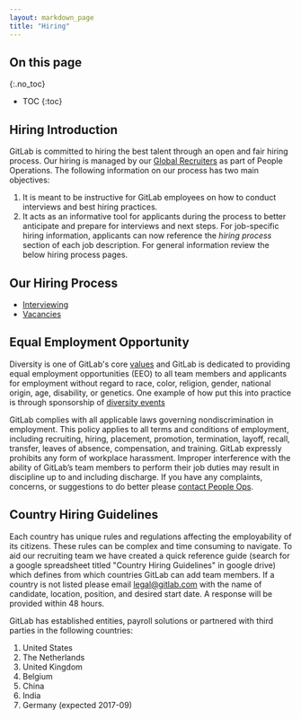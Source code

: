 ```yaml
---
layout: markdown_page
title: "Hiring"
---
```


## On this page
{:.no_toc}

- TOC
{:toc}

## Hiring Introduction

GitLab is committed to hiring the best talent through an open and fair hiring process. Our hiring is managed by our [Global Recruiters](https://about.gitlab.com/jobs/recruiter/) as part of People Operations. The following information on our process has two main objectives:
1. It is meant to be instructive for GitLab employees on how to conduct interviews and best hiring practices.
1. It acts as an informative tool for applicants during the process to better anticipate and prepare for interviews and next steps. For job-specific hiring information, applicants can now reference the *hiring process* section of each job description. For general information review the below hiring process pages.

## Our Hiring Process

  - [Interviewing](/handbook/hiring/interviewing/)
  - [Vacancies](/handbook/hiring/vacancies)

## Equal Employment Opportunity

 Diversity is one of GitLab's core [values](https://about.gitlab.com/handbook/values) and
 GitLab is dedicated to providing equal employment opportunities (EEO) to all team members
 and applicants for employment without regard to race, color, religion, gender,
 national origin, age, disability, or genetics. One example of how put this into practice
 is through sponsorship of [diversity events](https://about.gitlab.com/2016/03/24/sponsorship-update/)

 GitLab complies with all applicable laws governing nondiscrimination in employment. This policy applies to all terms and conditions of employment, including recruiting, hiring, placement, promotion, termination, layoff, recall, transfer,
 leaves of absence, compensation, and training. GitLab expressly prohibits any form of workplace harassment.
 Improper interference with the ability of GitLab’s team members to perform their job duties
 may result in discipline up to and including discharge. If you have any complaints, concerns,
 or suggestions to do better please [contact People Ops](/handbook/people-operations/#reach-peopleops).
 
## Country Hiring Guidelines
 
Each country has unique rules and regulations affecting the employability of its 
 citizens. These rules can be complex and time consuming to navigate. To aid 
 our recruiting team we have created a quick reference guide (search for a google 
 spreadsheet titled "Country Hiring Guidelines" in google drive) which defines 
 from which countries GitLab can add team members. If a country is not listed 
 please email legal@gitlab.com with the name of candidate, location, position, 
 and desired start date. A response will be provided within 48 hours.
 
GitLab has established entities, payroll solutions or partnered with third parties in the following countries:

1. United States
1. The Netherlands
1. United Kingdom
1. Belgium
1. China
1. India
1. Germany (expected 2017-09)
 
